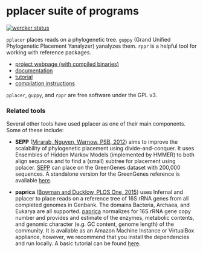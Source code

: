 # pplacer suite of programs

[![wercker status](https://app.wercker.com/status/b3fe580ff3a62d0a69c6da264c03ba81/s/master "wercker status")](https://app.wercker.com/project/bykey/b3fe580ff3a62d0a69c6da264c03ba81)

`pplacer` places reads on a phylogenetic tree.
`guppy` (Grand Unified Phylogenetic Placement Yanalyzer) yanalyzes them.
`rppr` is a helpful tool for working with reference packages.

* [project webpage (with compiled binaries)](http://matsen.fhcrc.org/pplacer/)
* [documentation](http://matsen.github.com/pplacer/)
* [tutorial](http://fhcrc.github.com/microbiome-demo/)
* [compilation instructions](http://matsen.github.com/pplacer/compiling.html)

`pplacer`, `guppy`, and `rppr` are free software under the GPL v3.

### Related tools

Several other tools have used pplacer as one of their main components. Some of these include:

* **SEPP** ([Mirarab, Nguyen, Warnow, PSB, 2012](http://www.worldscientific.com/doi/abs/10.1142/9789814366496_0024)) aims to improve the scalability of phylogenetic placement using divide-and-conquer. It uses Ensembles of Hidden Markov Models (implemented by HMMER) to both align sequnces and to find a (small) subtree for placement using pplacer. [SEPP](github.com/smirarab/sepp) can place on the GreenGenes dataset with 200,000 sequences. A standalone version for the GreenGenes reference is available [here](https://github.com/smirarab/sepp/wiki/SEPP-on-Greengenes).

* **paprica** ([Bowman and Ducklow, PLOS One, 2015](http://journals.plos.org/plosone/article?id=10.1371/journal.pone.0135868)) uses Infernal and pplacer to place reads on a reference tree of 16S rRNA genes from all completed genomes in Genbank.  The domains Bacteria, Archaea, and Eukarya are all supported.  [paprica](https://github.com/bowmanjeffs/paprica) normalizes for 16S rRNA gene copy number and provides and estimate of the enzymes, metabolic contents, and genomic character (e.g. GC content, genome length) of the community. It is available as an Amazon Machine Instance or VirtualBox appliance, however, we recommend that you install the dependencies and run locally.  A basic tutorial can be found [here](http://www.polarmicrobes.org/analysis-with-paprica/).
